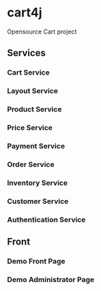 # cart4j
Opensource Cart project

## Services
 
### Cart Service

### Layout Service

### Product Service

### Price Service

### Payment Service

### Order Service

### Inventory Service

### Customer Service

### Authentication Service

## Front 

### Demo Front Page
### Demo Administrator Page
